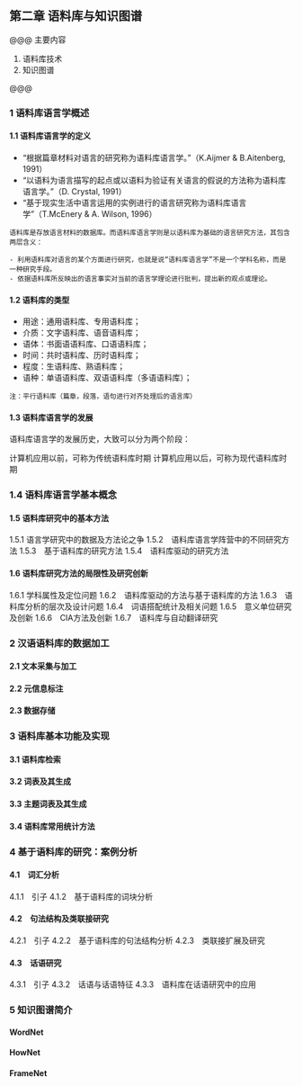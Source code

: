 ## 第二章 语料库与知识图谱

@@@
主要内容  
1. 语料库技术
2. 知识图谱

@@@
### 1 语料库语言学概述

#### 1.1 语料库语言学的定义

- “根据篇章材料对语言的研究称为语料库语言学。”（K.Aijmer & B.Aitenberg, 1991）
- “以语料为语言描写的起点或以语料为验证有关语言的假说的方法称为语料库语言学。”（D. Crystal, 1991）
- “基于现实生活中语言运用的实例进行的语言研究称为语料库语言学”（T.McEnery & A. Wilson, 1996）
~~~~
语料库是存放语言材料的数据库。而语料库语言学则是以语料库为基础的语言研究方法，其包含两层含义：

- 利用语料库对语言的某个方面进行研究，也就是说“语料库语言学”不是一个学科名称，而是一种研究手段。
- 依据语料库所反映出的语言事实对当前的语言学理论进行批判，提出新的观点或理论。

~~~~


#### 1.2 语料库的类型
- 用途：通用语料库、专用语料库；
- 介质：文字语料库、语音语料库；
- 语体：书面语语料库、口语语料库；
- 时间：共时语料库、历时语料库；
- 程度：生语料库、熟语料库；
- 语种：单语语料库、双语语料库（多语语料库）；
~~~~
注：平行语料库（篇章，段落，语句进行对齐处理后的语言库）
~~~~
#### 1.3 语料库语言学的发展

语料库语言学的发展历史，大致可以分为两个阶段：

计算机应用以前，可称为传统语料库时期
计算机应用以后，可称为现代语料库时期


### 1.4 语料库语言学基本概念
#### 1.5 语料库研究中的基本方法
1.5.1 语言学研究中的数据及方法论之争
1.5.2　语料库语言学阵营中的不同研究方法
1.5.3　基于语料库的研究方法
1.5.4　语料库驱动的研究方法

#### 1.6 语料库研究方法的局限性及研究创新
1.6.1  学科属性及定位问题
1.6.2　语料库驱动的方法与基于语料库的方法
1.6.3　语料库分析的层次及设计问题
1.6.4　词语搭配统计及相关问题
1.6.5　意义单位研究及创新
1.6.6　CIA方法及创新
1.6.7　语料库与自动翻译研究



### 2 汉语语料库的数据加工
#### 2.1 文本采集与加工
#### 2.2 元信息标注
#### 2.3 数据存储

### 3 语料库基本功能及实现
#### 3.1 语料库检索
#### 3.2 词表及其生成
#### 3.3 主题词表及其生成
#### 3.4 语料库常用统计方法

### 4 基于语料库的研究：案例分析

#### 4.1　词汇分析
4.1.1　引子
4.1.2　基于语料库的词块分析
#### 4.2　句法结构及类联接研究
4.2.1　引子
4.2.2　基于语料库的句法结构分析
4.2.3　类联接扩展及研究
#### 4.3　话语研究
4.3.1　引子
4.3.2　话语与话语特征
4.3.3　语料库在话语研究中的应用

### 5 知识图谱简介

#### WordNet
#### HowNet
#### FrameNet
